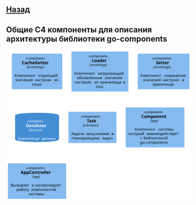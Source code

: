 [Назад](../../README.md)
---

## Общие C4 компоненты для описания архитектуры библиотеки go-components
![image](../resources/components/c4/_list.svg)
